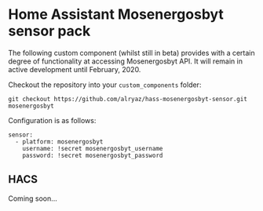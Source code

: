 # Home Assistant Mosenergosbyt sensor pack
The following custom component (whilst still in beta) provides with a certain degree of functionality at accessing Mosenergosbyt API. It will remain in active development until February, 2020.

Checkout the repository into your `custom_components` folder:
```
git checkout https://github.com/alryaz/hass-mosenergosbyt-sensor.git mosenergosbyt
```

Configuration is as follows:
```
sensor:
  - platform: mosenergosbyt
    username: !secret mosenergosbyt_username
    password: !secret mosenergosbyt_password
```

## HACS
Coming soon...
